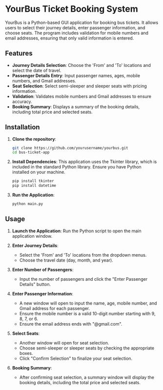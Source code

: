 # YourBus Ticket Booking System

YourBus is a Python-based GUI application for booking bus tickets. It allows users to select their journey details, enter passenger information, and choose seats. The program includes validation for mobile numbers and email addresses, ensuring that only valid information is entered.

## Features

- **Journey Details Selection**: Choose the 'From' and 'To' locations and select the date of travel.
- **Passenger Details Entry**: Input passenger names, ages, mobile numbers, and Gmail addresses.
- **Seat Selection**: Select semi-sleeper and sleeper seats with pricing information.
- **Validation**: Validates mobile numbers and Gmail addresses to ensure accuracy.
- **Booking Summary**: Displays a summary of the booking details, including total price and selected seats.

## Installation

1. **Clone the repository**:
    ```bash
    git clone https://github.com/yourusername/yourbus.git
    cd bus-ticket-app
    ```

2. **Install Dependencies**:
    This application uses the Tkinter library, which is included in the standard Python library. Ensure you have Python installed on your machine.

    ```bash
    pip install tkinter
    pip install datetime
    ```

3. **Run the Application**:
    ```bash
    python main.py
    ```

## Usage

1. **Launch the Application**:
   Run the Python script to open the main application window.

2. **Enter Journey Details**:
   - Select the 'From' and 'To' locations from the dropdown menus.
   - Choose the travel date (day, month, and year).

3. **Enter Number of Passengers**:
   - Input the number of passengers and click the "Enter Passenger Details" button.

4. **Enter Passenger Information**:
   - A new window will open to input the name, age, mobile number, and Gmail address for each passenger.
   - Ensure the mobile number is a valid 10-digit number starting with 9, 8, 7, or 6.
   - Ensure the email address ends with "@gmail.com".

5. **Select Seats**:
   - Another window will open for seat selection.
   - Choose semi-sleeper or sleeper seats by checking the appropriate boxes.
   - Click "Confirm Selection" to finalize your seat selection.

6. **Booking Summary**:
   - After confirming seat selection, a summary window will display the booking details, including the total price and selected seats.




